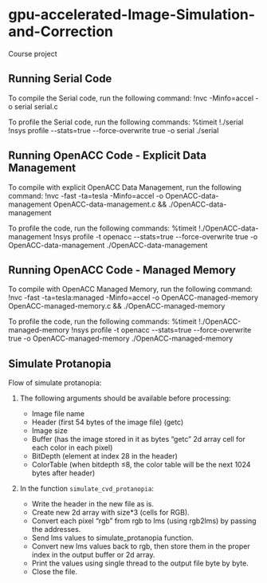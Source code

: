 # gpu-accelerated-Image-Simulation-and-Correction
Course project

## Running Serial Code
To compile the Serial code, run the following command:
!nvc -Minfo=accel -o serial serial.c


To profile the Serial code, run the following commands:
%timeit !./serial
!nsys profile --stats=true --force-overwrite true -o serial ./serial



## Running OpenACC Code - Explicit Data Management
To compile with explicit OpenACC Data Management, run the following command:
!nvc -fast -ta=tesla -Minfo=accel -o OpenACC-data-management OpenACC-data-management.c && ./OpenACC-data-management


To profile the code, run the following commands:
%timeit !./OpenACC-data-management
!nsys profile -t openacc --stats=true --force-overwrite true -o OpenACC-data-management ./OpenACC-data-management



## Running OpenACC Code - Managed Memory
To compile with OpenACC Managed Memory, run the following command:
!nvc -fast -ta=tesla:managed -Minfo=accel -o OpenACC-managed-memory OpenACC-managed-memory.c && ./OpenACC-managed-memory


To profile the code, run the following commands:
%timeit !./OpenACC-managed-memory
!nsys profile -t openacc --stats=true --force-overwrite true -o OpenACC-managed-memory ./OpenACC-managed-memory



## Simulate Protanopia
Flow of simulate protanopia:

1. The following arguments should be available before processing:
   - Image file name
   - Header (first 54 bytes of the image file) (getc)
   - Image size
   - Buffer (has the image stored in it as bytes “getc” 2d array cell for each color in each pixel)
   - BitDepth (element at index 28 in the header)
   - ColorTable (when bitdepth ≤8, the color table will be the next 1024 bytes after header)

2. In the function `simulate_cvd_protanopia`:
   - Write the header in the new file as is.
   - Create new 2d array with size*3 (cells for RGB).
   - Convert each pixel “rgb” from rgb to lms (using rgb2lms) by passing the addresses.
   - Send lms values to simulate_protanopia function.
   - Convert new lms values back to rgb, then store them in the proper index in the output buffer or 2d array.
   - Print the values using single thread to the output file byte by byte.
   - Close the file.
